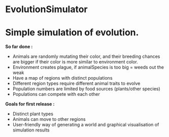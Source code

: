 # EvolutionSimulator
<h1>Simple simulation of evolution.</h1>

<b>So far done :</b>
- Animals are randomly mutating their color, and their breeding chances are bigger if their color is more similar to environment color.
- Environment creates plague, if animalSpecies is too big = weeds out the weak
- Have a map of regions with distinct populations
- Different region types require different animal traits to evolve
- Population numbers are limited by food sources (plants/other species)
- Populations can compete with each other

<b>Goals for first release :</b>
- Distinct plant types
- Animals can move to other regions
- User-friendly way of generating a world and graphical visualisation of simulation results


